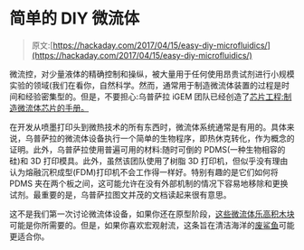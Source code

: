 # 简单的 DIY 微流体

> 原文:[https://hackaday.com/2017/04/15/easy-diy-microfluidics/](https://hackaday.com/2017/04/15/easy-diy-microfluidics/)

微流控，对少量液体的精确控制和操纵，被大量用于任何使用昂贵试剂进行小规模实验的领域(我们在看你，自然科学。然而，通常用于制造微流体装置的过程是时间和经验密集型的。但是，不要担心:乌普萨拉 iGEM 团队已经创造了[芯片工程:制造微流体芯片的手册。](http://2016.igem.org/Team:Uppsala/Project/Microfluidics)

在开发从喷墨打印头到微热技术的所有东西时，微流体系统通常是有用的。具体来说，乌普萨拉的微流体设备执行一个简单的生物程序，即热休克转化，作为概念的证明。此外，乌普萨拉使用普遍可用的材料:随时可倒的 PDMS(一种生物相容的硅)和 3D 打印模具。此外，虽然该团队使用了树脂 3D 打印机，但似乎没有理由认为熔融沉积成型(FDM)打印机不会工作得一样好。特别有趣的是它们如何将 PDMS 夹在两个板之间，这可能允许在没有外部机制的情况下容易地移除和更换试剂。最重要的是，乌普萨拉图文并茂的文档读起来很有意思。

这不是我们第一次讨论微流体设备，如果你还在原型阶段，[这些微流体乐高积木块](https://hackaday.com/2017/02/28/microfluidic-lego-bricks/)可能是你所需要的。但是，如果你喜欢宏观射流，这条旨在清洁海洋的[废鲨鱼](https://hackaday.com/2016/09/16/waste-shark-aims-to-clean-our-harbours-and-oceans/)可能更适合你。